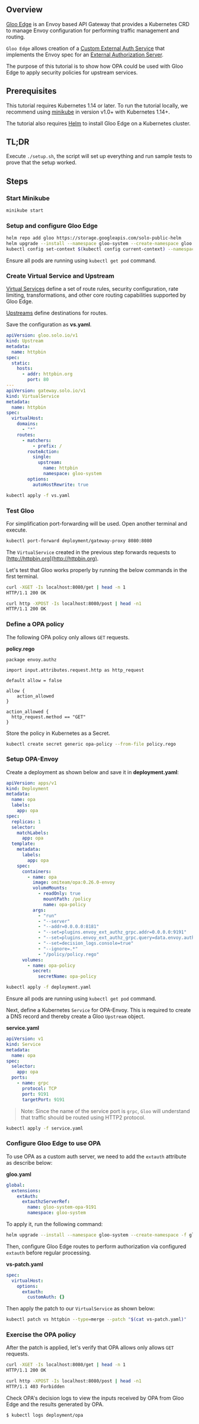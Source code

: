 ## Overview

[Gloo Edge](https://docs.solo.io/gloo-edge/latest/) is an Envoy based API Gateway that provides a Kubernetes CRD
to manage Envoy configuration for performing traffic management and routing.

`Gloo Edge` allows creation of a [Custom External Auth Service](https://docs.solo.io/gloo-edge/master/guides/security/auth/custom_auth/)
that implements the Envoy spec for an [External Authorization Server](https://www.envoyproxy.io/docs/envoy/latest/intro/arch_overview/security/ext_authz_filter.html).

The purpose of this tutorial is to show how OPA could be used with Gloo Edge to apply security policies for upstream services.

## Prerequisites

This tutorial requires Kubernetes 1.14 or later. To run the tutorial locally, we recommend using [minikube](https://minikube.sigs.k8s.io/docs/start/) in
version v1.0+ with Kubernetes 1.14+.

The tutorial also requires [Helm](https://helm.sh/docs/intro/install/) to install Gloo Edge on a Kubernetes cluster.

## TL;DR

Execute `./setup.sh`, the script will set up everything and run sample tests to prove that the setup worked.

## Steps

### Start Minikube

```bash
minikube start
```

### Setup and configure Gloo Edge

```bash
helm repo add gloo https://storage.googleapis.com/solo-public-helm
helm upgrade --install --namespace gloo-system --create-namespace gloo gloo/gloo
kubectl config set-context $(kubectl config current-context) --namespace=gloo-system
```

Ensure all pods are running using `kubectl get pod` command.

### Create Virtual Service and Upstream

[Virtual Services](https://docs.solo.io/gloo-edge/latest/introduction/architecture/concepts/#virtual-services) define a
set of route rules, security configuration, rate limiting, transformations, and other core routing capabilities
supported by Gloo Edge.

[Upstreams](https://docs.solo.io/gloo-edge/latest/introduction/architecture/concepts/#upstreams) define destinations for routes.

Save the configuration as **vs.yaml**.

```yaml
apiVersion: gloo.solo.io/v1
kind: Upstream
metadata:
  name: httpbin
spec:
  static:
    hosts:
      - addr: httpbin.org
        port: 80
---
apiVersion: gateway.solo.io/v1
kind: VirtualService
metadata:
  name: httpbin
spec:
  virtualHost:
    domains:
      - "*"
    routes:
      - matchers:
          - prefix: /
        routeAction:
          single:
            upstream:
              name: httpbin
              namespace: gloo-system
        options:
          autoHostRewrite: true
```

```bash
kubectl apply -f vs.yaml
```

### Test Gloo

For simplification port-forwarding will be used. Open another terminal and execute.

```bash
kubectl port-forward deployment/gateway-proxy 8080:8080
```

The `VirtualService` created in the previous step forwards requests to [http://httpbin.org](http://httpbin.org).

Let's test that Gloo works properly by running the below commands in the first terminal.

```bash
curl -XGET -Is localhost:8080/get | head -n 1
HTTP/1.1 200 OK

curl http -XPOST -Is localhost:8080/post | head -n1
HTTP/1.1 200 OK
```

### Define a OPA policy

The following OPA policy only allows `GET` requests.

**policy.rego**

```rego
package envoy.authz

import input.attributes.request.http as http_request

default allow = false

allow {
    action_allowed
}

action_allowed {
  http_request.method == "GET"
}
```

Store the policy in Kubernetes as a Secret.

```bash
kubectl create secret generic opa-policy --from-file policy.rego
```

### Setup OPA-Envoy

Create a deployment as shown below and save it in **deployment.yaml**:

```yaml
apiVersion: apps/v1
kind: Deployment
metadata:
  name: opa
  labels:
    app: opa
spec:
  replicas: 1
  selector:
    matchLabels:
      app: opa
  template:
    metadata:
      labels:
        app: opa
    spec:
      containers:
        - name: opa
          image: omiteam/opa:0.26.0-envoy
          volumeMounts:
            - readOnly: true
              mountPath: /policy
              name: opa-policy
          args:
            - "run"
            - "--server"
            - "--addr=0.0.0.0:8181"
            - "--set=plugins.envoy_ext_authz_grpc.addr=0.0.0.0:9191"
            - "--set=plugins.envoy_ext_authz_grpc.query=data.envoy.authz.allow"
            - "--set=decision_logs.console=true"
            - "--ignore=.*"
            - "/policy/policy.rego"
      volumes:
        - name: opa-policy
          secret:
            secretName: opa-policy
```

```bash
kubectl apply -f deployment.yaml
```

Ensure all pods are running using `kubectl get pod` command.

Next, define a Kubernetes `Service` for OPA-Envoy. This is required to create a DNS record and thereby create
a Gloo `Upstream` object.

**service.yaml**

```yaml
apiVersion: v1
kind: Service
metadata:
  name: opa
spec:
  selector:
    app: opa
  ports:
    - name: grpc
      protocol: TCP
      port: 9191
      targetPort: 9191
```

> Note: Since the name of the service port is `grpc`, `Gloo` will understand that traffic should be routed using HTTP2 protocol.

```bash
kubectl apply -f service.yaml
```

### Configure Gloo Edge to use OPA

To use OPA as a custom auth server, we need to add the `extauth` attribute as describe below:

**gloo.yaml**

```yaml
global:
  extensions:
    extAuth:
      extauthzServerRef:
        name: gloo-system-opa-9191
        namespace: gloo-system
```

To apply it, run the following command:

```bash
helm upgrade --install --namespace gloo-system --create-namespace -f gloo.yaml gloo gloo/gloo
```

Then, configure Gloo Edge routes to perform authorization via configured `extauth` before regular processing.

**vs-patch.yaml**

```yaml
spec:
  virtualHost:
    options:
      extauth:
        customAuth: {}
```

Then apply the patch to our `VirtualService` as shown below:

```bash
kubectl patch vs httpbin --type=merge --patch "$(cat vs-patch.yaml)"
```

### Exercise the OPA policy

After the patch is applied, let's verify that OPA allows only allows `GET` requests.

```bash
curl -XGET -Is localhost:8080/get | head -n 1
HTTP/1.1 200 OK

curl http -XPOST -Is localhost:8080/post | head -n1
HTTP/1.1 403 Forbidden
```

Check OPA's decision logs to view the inputs received by OPA from Gloo Edge and the results generated by OPA.

```bash
$ kubectl logs deployment/opa
```
